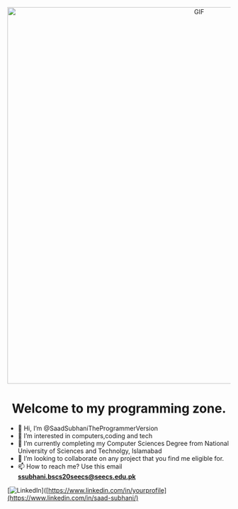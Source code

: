 <!-- ![GIF](https://miro.medium.com/v2/resize:fit:1400/1*1ojV4epPGRxhZE26dVI4pQ.gif) -->
 
<p align="center">
  <img src="https://miro.medium.com/v2/resize:fit:1400/1*1ojV4epPGRxhZE26dVI4pQ.gif" alt="GIF" width="850px" height="auto"/>
</p>

<div align="center">
<h1>Welcome to my programming zone.</h1>
</div>

+ 👋 Hi, I’m @SaadSubhaniTheProgrammerVersion
+ 👀 I’m interested in computers,coding and tech
+ 🌱 I’m currently completing my Computer Sciences Degree from National University of Sciences and Technolgy, Islamabad
+ 💞️ I’m looking to collaborate on any project that you find me eligible for.
+ 📫 How to reach me? Use this email **ssubhani.bscs20seecs@seecs.edu.pk**

 [![LinkedIn](https://img.shields.io/badge/LinkedIn-Connect-blue?style=social&logo=linkedin)]([https://www.linkedin.com/in/yourprofile](https://www.linkedin.com/in/saad-subhani/)







<!---
SaadSubhaniTheProgrammerVersion/SaadSubhaniTheProgrammerVersion is a ✨ special ✨ repository because its `README.md` (this file) appears on your GitHub profile.
You can click the Preview link to take a look at your changes.
--->
